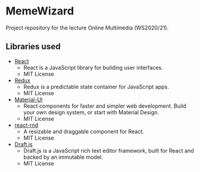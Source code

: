 # MemeWizard
Project repository for the lecture Online Multimedia (WS2020/21).
## Libraries used
* [React](https://github.com/facebook/react)
    * React is a JavaScript library for building user interfaces.
    * MIT License
* [Redux](https://github.com/reduxjs/redux)
    * Redux is a predictable state container for JavaScript apps.
    * MIT License
* [Material-UI](https://github.com/mui-org/material-ui)
    * React components for faster and simpler web development. 
    Build your own design system, or start with Material Design.
    * MIT License
* [react-rnd](https://github.com/bokuweb/react-rnd)
    * A resizable and draggable component for React.
    * MIT License
* [Draft.js](https://github.com/bokuweb/react-rnd)
    * Draft.js is a JavaScript rich text editor framework, built for React and backed by an immutable model.
    * MIT License

### 
 

